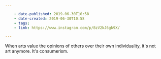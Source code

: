 ```yaml
---

    - date-published: 2019-06-30T10:58
    - date-created: 2019-06-30T10:58
    - tags:
    - link: https://www.instagram.com/p/BzV2kJ6gk9X/

---
```


When arts value the opinions of others over their own individuality, it's not art anymore. It's consumerism.